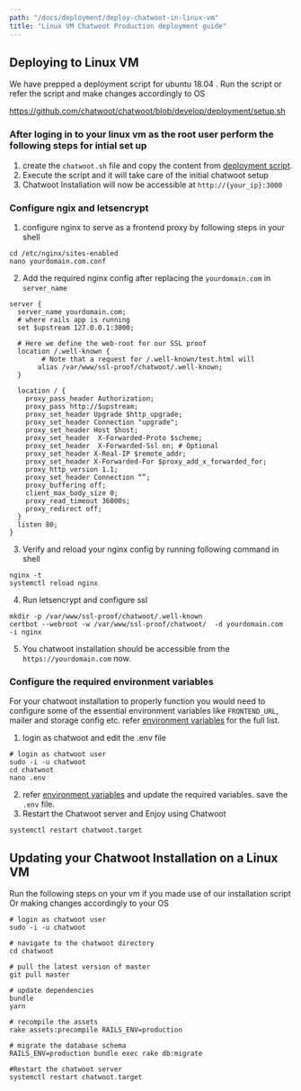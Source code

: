 ```yaml
---
path: "/docs/deployment/deploy-chatwoot-in-linux-vm"
title: "Linux VM Chatwoot Production deployment guide"
---
```



## Deploying to Linux VM 

We have prepped a deployment script for ubuntu 18.04 . Run the script or refer the script and make changes accordingly to OS

https://github.com/chatwoot/chatwoot/blob/develop/deployment/setup.sh

### After loging in to your linux vm as the root user perform the following steps for intial set up 

1. create the `chatwoot.sh` file and copy the content from [deployment script](https://github.com/chatwoot/chatwoot/blob/develop/deployment/setup.sh).
2. Execute the script and it will take care of the initial chatwoot setup
3. Chatwoot Installation will now be accessible at `http://{your_ip}:3000`

### Configure ngix and letsencrypt 

1. configure nginx to serve as a frontend proxy by following steps in your shell

```
cd /etc/nginx/sites-enabled
nano yourdomain.com.conf
```
2. Add the required nginx config after replacing the `yourdomain.com` in `server_name`
```
server {
  server_name yourdomain.com;
  # where rails app is running
  set $upstream 127.0.0.1:3000;

  # Here we define the web-root for our SSL proof
  location /.well-known {
        # Note that a request for /.well-known/test.html will
       alias /var/www/ssl-proof/chatwoot/.well-known;
  }
  
  location / {
    proxy_pass_header Authorization;
    proxy_pass http://$upstream;
    proxy_set_header Upgrade $http_upgrade;
    proxy_set_header Connection "upgrade";
    proxy_set_header Host $host;
    proxy_set_header  X-Forwarded-Proto $scheme;
    proxy_set_header  X-Forwarded-Ssl on; # Optional
    proxy_set_header X-Real-IP $remote_addr;
    proxy_set_header X-Forwarded-For $proxy_add_x_forwarded_for;
    proxy_http_version 1.1;
    proxy_set_header Connection “”;
    proxy_buffering off;
    client_max_body_size 0;
    proxy_read_timeout 36000s;
    proxy_redirect off;
  }
  listen 80;
}
```
3. Verify and reload your nginx config by running following command in shell
```
nginx -t
systemctl reload nginx
```
4. Run letsencrypt and configure ssl 
```
mkdir -p /var/www/ssl-proof/chatwoot/.well-known
certbot --webroot -w /var/www/ssl-proof/chatwoot/  -d yourdomain.com  -i nginx
```

5. You chatwoot installation should be accessible from the `https://yourdomain.com` now.

### Configure the required environment variables 
For your chatwoot installation to properly function you would need to configure some of the essential environment variables like `FRONTEND_URL`, mailer and storage config etc. refer [environment variables](https://www.chatwoot.com/docs/environment-variables) for the full list. 

1. login as chatwoot and edit the .env file 
```shell
# login as chatwoot user 
sudo -i -u chatwoot
cd chatwoot
nano .env
```
2. refer [environment variables](https://www.chatwoot.com/docs/environment-variables) and update the required variables. save the `.env` file.
3. Restart the Chatwoot server and Enjoy using Chatwoot
```
systemctl restart chatwoot.target
```



## Updating your Chatwoot Installation on a Linux VM

Run the following steps on your vm if you made use of our installation script Or making changes accordingly to your OS

```shell
# login as chatwoot user 
sudo -i -u chatwoot

# navigate to the chatwoot directory
cd chatwoot 

# pull the latest version of master
git pull master

# update dependencies 
bundle 
yarn

# recompile the assets 
rake assets:precompile RAILS_ENV=production

# migrate the database schema
RAILS_ENV=production bundle exec rake db:migrate

#Restart the chatwoot server
systemctl restart chatwoot.target

```
